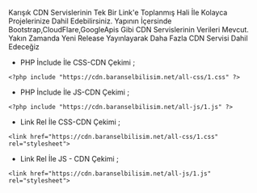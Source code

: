  Karışık CDN Servislerinin Tek Bir Link'e Toplanmış Hali İle Kolayca Projelerinize Dahil Edebilirsiniz. Yapının İçersinde Bootstrap,CloudFlare,GoogleApis Gibi CDN Servislerinin Verileri Mevcut. Yakın Zamanda Yeni Release Yayınlayarak Daha Fazla CDN Servisi Dahil Edeceğiz

 - PHP İnclude İle CSS-CDN Çekimi ;

`<?php include "https://cdn.baranselbilisim.net/all-css/1.css" ?>
`
 - PHP İnclude İle JS-CDN Çekimi ;

`<?php include "https://cdn.baranselbilisim.net/all-js/1.js" ?>
`

 - Link Rel İle CSS-CDN Çekimi ; 
 
`<link href="https://cdn.baranselbilisim.net/all-css/1.css" rel="stylesheet">
`

 - Link Rel İle JS -  CDN Çekimi ;

`<link href="https://cdn.baranselbilisim.net/all-js/1.js" rel="stylesheet">
`

